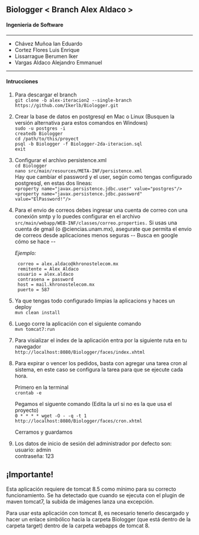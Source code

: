 ## Biologger < Branch Alex Aldaco >

#### Ingenieria de Software


------------

- Chávez Muñoa Ian Eduardo
- Cortez Flores Luis Enrique
- Lissarrague Berumen Iker
- Vargas Aldaco Alejandro Emmanuel


------------

#### Intrucciones


1. Para descargar el branch <br />
`git clone -b alex-iteracion2 --single-branch https://github.com/Ikerlb/Biologger.git`

2. Crear la base de datos en postgresql en Mac o Linux (Busquen la versión alternativa para estos comandos en Windows)<br />
`sudo -u postgres -i`<br />
`createdb Biologger`<br />
`cd /path/to/this/proyect`<br />
`psql -b Biologger -f Biologger-2da-iteracion.sql`<br />
`exit`


3. Configurar el archivo persistence.xml<br />
`cd Biologger`<br />
`nano src/main/resources/META-INF/persistence.xml`<br />
Hay que cambiar el password y el user, según como tengas configurado postgresql, en estas dos líneas:<br />
`<property name="javax.persistence.jdbc.user" value="postgres"/>`<br />
`<property name="javax.persistence.jdbc.password" value="ElPassword!"/>`

4. Para el envio de correos debes ingresar una cuenta de correo con una conexión smtp y lo puedes configurar en el archivo `src/main/webapp/WEB-INF/classes/correo.properties.`
Si usas una cuenta de gmail (o @ciencias.unam.mx), asegurate que permita el envio de correos desde aplicaciones menos seguras -- Busca en google cómo se hace --

	*Ejemplo:*

    	correo = alex.aldaco@khronostelecom.mx
    	remitente = Alex Aldaco
    	usuario = alex.aldaco
    	contrasena = password
    	host = mail.khronostelecom.mx
    	puerto = 587

5. Ya que tengas todo configurado limpias la aplicacions y haces un deploy<br />
`mvn clean install`

6. Luego corre la aplicación con el siguiente comando<br />
`mvn tomcat7:run`

7. Para visializar el index de la aplicación entra por la siguiente ruta en tu navegador<br />
`http://localhost:8080/Biologger/faces/index.xhtml`

8. Para expirar o vencer los pedidos, basta con agregar una tarea cron al sistema, en este caso se configura la tarea para que se ejecute cada hora.

	Primero en la terminal<br />
	`crontab -e`

	Pegamos el siguente comando (Edita la url si no es la que usa el proyecto)<br />
	`0 * * * * wget -O - -q -t 1 http://localhost:8080/Biologger/faces/cron.xhtml`

	Cerramos y guardamos

9. Los datos de inicio de sesión del administrador por defecto son:<br />
	usuario: admin<br />
	contraseña: 123

## ¡Importante!

Esta aplicación requiere de tomcat 8.5 como mínimo para su correcto funcionamiento. Se ha detectado que cuando se ejecuta con el plugin de maven tomcat7, la subida de imágenes lanza una excepción.

Para usar esta aplicación con tomcat 8, es necesario tenerlo descargado y hacer un enlace simbólico hacia la carpeta Biologger (que está dentro de la carpeta target) dentro de la carpeta webapps de tomcat 8.
